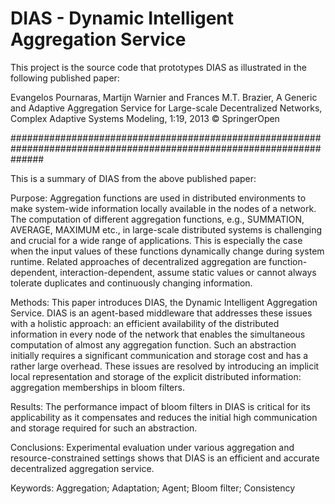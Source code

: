 # DIAS - Dynamic Intelligent Aggregation Service

This project is the source code that prototypes DIAS as illustrated in the following published paper:

Evangelos Pournaras, Martijn Warnier and Frances M.T. Brazier, A Generic and Adaptive Aggregation Service for Large-scale Decentralized Networks, Complex Adaptive Systems Modeling, 1:19, 2013 © SpringerOpen

######################################################################################################################

This is a summary of DIAS from the above published paper:

Purpose: Aggregation functions are used in distributed environments to make system-wide information locally available in the nodes of a network. The computation of different aggregation functions, e.g., SUMMATION, AVERAGE, MAXIMUM etc., in large-scale distributed systems is challenging and crucial for a wide range of applications. This is especially the case when the input values of these functions dynamically change during system runtime. Related approaches of decentralized aggregation are function-dependent, interaction-dependent, assume static values or cannot always tolerate duplicates and continuously changing information.

Methods: This paper introduces DIAS, the Dynamic Intelligent Aggregation Service. DIAS is an agent-based middleware that addresses these issues with a holistic approach: an efficient availability of the distributed information in every node of the network that enables the simultaneous computation of almost any aggregation function. Such an abstraction initially requires a significant communication and storage cost and has a rather large overhead. These issues are resolved by introducing an implicit local representation and storage of the explicit distributed information: aggregation memberships in bloom filters.

Results: The performance impact of bloom filters in DIAS is critical for its applicability as it compensates and reduces the initial high communication and storage required for such an abstraction.

Conclusions: Experimental evaluation under various aggregation and resource-constrained settings shows that DIAS is an efficient and accurate decentralized aggregation service.

Keywords: Aggregation; Adaptation; Agent; Bloom filter; Consistency
